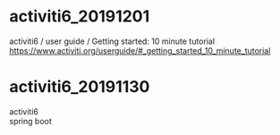 

# activiti6_20191201
activiti6 / user guide / Getting started: 10 minute tutorial
https://www.activiti.org/userguide/#_getting_started_10_minute_tutorial

# activiti6_20191130
activiti6  
spring boot  
